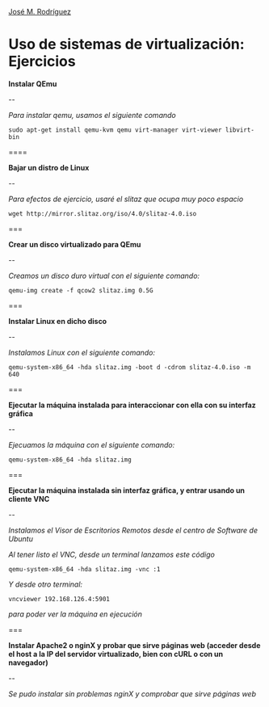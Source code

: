 [José M. Rodríguez](https://github.com/Jmrodriguez90)

Uso de sistemas de virtualización: Ejercicios
======================================================================

**Instalar QEmu**

--

*Para instalar qemu, usamos el siguiente comando*

`sudo apt-get install qemu-kvm qemu virt-manager virt-viewer libvirt-bin`


====


**Bajar un distro de Linux**

--

*Para efectos de ejercicio, usaré el slitaz que ocupa muy poco espacio*

`wget http://mirror.slitaz.org/iso/4.0/slitaz-4.0.iso`


===


**Crear un disco virtualizado para QEmu**

--

*Creamos un disco duro virtual con el siguiente comando:*

`qemu-img create -f qcow2 slitaz.img 0.5G`


===


**Instalar Linux en dicho disco**

--

*Instalamos Linux con el siguiente comando:*

`qemu-system-x86_64 -hda slitaz.img -boot d -cdrom slitaz-4.0.iso -m 640`


===


**Ejecutar la máquina instalada para interaccionar con ella con su interfaz gráfica**

--

*Ejecuamos la máquina con el siguiente comando:*

`qemu-system-x86_64 -hda slitaz.img`


===


**Ejecutar la máquina instalada sin interfaz gráfica, y entrar usando un cliente VNC**

--

*Instalamos el Visor de Escritorios Remotos desde el centro de Software de Ubuntu*

*Al tener listo el VNC, desde un terminal lanzamos este código*

`qemu-system-x86_64 -hda slitaz.img -vnc :1`

*Y desde otro terminal:*

`vncviewer 192.168.126.4:5901`

*para poder ver la máquina en ejecución*


===


**Instalar Apache2 o nginX y probar que sirve páginas web (acceder desde el host a la IP del servidor virtualizado, bien con cURL o con un navegador)**

--

*Se pudo instalar sin problemas nginX y comprobar que sirve páginas web*
